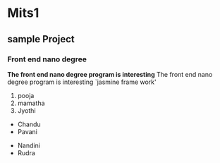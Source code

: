 # Mits1
## sample Project
### Front end nano degree
**The front end nano degree program is interesting** 
The front end nano degree program is interesting
`jasmine frame work'
1. pooja
2. mamatha
3. Jyothi
 - Chandu
 - Pavani
  + Nandini
  + Rudra
